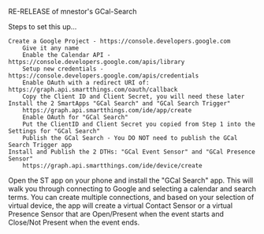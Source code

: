 RE-RELEASE of mnestor's GCal-Search

Steps to set this up...

    Create a Google Project - https://console.developers.google.com
        Give it any name
        Enable the Calendar API - https://console.developers.google.com/apis/library
        Setup new credentials - https://console.developers.google.com/apis/credentials
        Enable OAuth with a redirect URI of: https://graph.api.smartthings.com/oauth/callback
        Copy the Client ID and Client Secret, you will need these later
    Install the 2 SmartApps "GCal Search" and "GCal Search Trigger"
        https://graph.api.smartthings.com/ide/app/create
        Enable OAuth for "GCal Search"
        Put the ClientID and Client Secret you copied from Step 1 into the Settings for "GCal Search"
        Publish the GCal Search - You DO NOT need to publish the GCal Search Trigger app
    Install and Publish the 2 DTHs: "GCal Event Sensor" and "GCal Presence Sensor"
        https://graph.api.smartthings.com/ide/device/create

Open the ST app on your phone and install the "GCal Search" app. This will walk you through connecting to Google and selecting a calendar and search terms. You can create multiple connections, and based on your selection of virtual device, the app will create a virtual Contact Sensor or a virtual Presence Sensor that are Open/Present when the event starts and Close/Not Present when the event ends.
